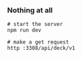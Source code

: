 ### Nothing at all

```console
# start the server 
npm run dev

# make a get request
http :3308/api/deck/v1
```

